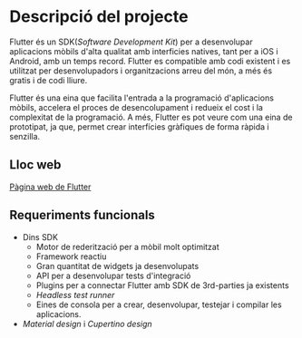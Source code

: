 <!-- TITLE: Descripcio Projecte -->
<!-- SUBTITLE: A quick summary of Descripcio Projecte -->

# Descripció del projecte
Flutter és un SDK(*Software Development Kit*) per a desenvolupar aplicacions mòbils d'alta qualitat amb interficies natives, tant per a iOS i Android, amb un temps record.
Flutter es compatible amb codi existent i es utilitzat per desenvolupadors i organitzacions arreu del món, a més és gratis i de codi lliure.

Flutter és una eina que facilita l'entrada a la programació d'aplicacions mòbils, accelera el proces de desencolupament i redueix el cost i la complexitat de la programació. A més, Flutter es pot veure com una eina de prototipat, ja que, permet crear interfícies gràfiques de forma ràpida i senzilla.

## Lloc web

[Pàgina web de Flutter](https://flutter.io/)

## Requeriments funcionals

- Dins SDK
	- Motor de rederització per a mòbil molt optimitzat
	- Framework reactiu
	- Gran quantitat de widgets ja desenvolupats
	- API per a desenvolupar tests d'integració
	- Plugins per a connectar Flutter amb SDK de 3rd-parties ja existents 
	- *Headless test runner*
	- Eines de consola per a crear, desenvolupar, testejar i compilar les aplicacions.
- *Material design* i *Cupertino design*
